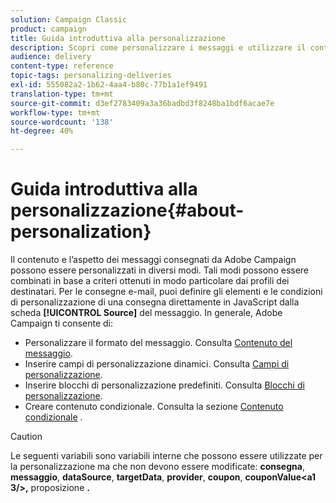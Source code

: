 ```yaml
---
solution: Campaign Classic
product: campaign
title: Guida introduttiva alla personalizzazione
description: Scopri come personalizzare i messaggi e utilizzare il contenuto condizionale in Campaign
audience: delivery
content-type: reference
topic-tags: personalizing-deliveries
exl-id: 555082a2-1b62-4aa4-b80c-77b1a1ef9491
translation-type: tm+mt
source-git-commit: d3ef2783409a3a36badbd3f8248ba1bdf6acae7e
workflow-type: tm+mt
source-wordcount: '138'
ht-degree: 40%

---
```


# Guida introduttiva alla personalizzazione{#about-personalization}

Il contenuto e l’aspetto dei messaggi consegnati da Adobe Campaign possono essere personalizzati in diversi modi. Tali modi possono essere combinati in base a criteri ottenuti in modo particolare dai profili dei destinatari. Per le consegne e-mail, puoi definire gli elementi e le condizioni di personalizzazione di una consegna direttamente in JavaScript dalla scheda **[!UICONTROL Source]** del messaggio. In generale, Adobe Campaign ti consente di:

* Personalizzare il formato del messaggio. Consulta [Contenuto del messaggio](../../delivery/using/defining-the-email-content.md#message-content).
* Inserire campi di personalizzazione dinamici. Consulta [Campi di personalizzazione](../../delivery/using/personalization-fields.md).
* Inserire blocchi di personalizzazione predefiniti. Consulta [Blocchi di personalizzazione](../../delivery/using/personalization-blocks.md).
* Creare contenuto condizionale. Consulta la sezione [Contenuto condizionale](../../delivery/using/conditional-content.md) .

>[!CAUTION]
>
>Le seguenti variabili sono variabili interne che possono essere utilizzate per la personalizzazione ma che non devono essere modificate: **consegna**, **messaggio**, **dataSource**, **targetData**, **provider**, **coupon**, **couponValue&lt;a1 3/>,** proposizione **.**
